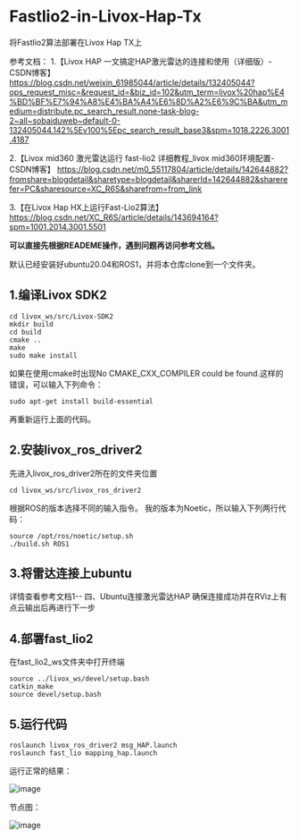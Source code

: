 # Fastlio2-in-Livox-Hap-Tx
将Fastlio2算法部署在Livox Hap TX上

参考文档：
1.【Livox HAP 一文搞定HAP激光雷达的连接和使用（详细版）-CSDN博客】
https://blog.csdn.net/weixin_61985044/article/details/132405044?ops_request_misc=&request_id=&biz_id=102&utm_term=livox%20hap%E4%BD%BF%E7%94%A8%E4%BA%A4%E6%8D%A2%E6%9C%BA&utm_medium=distribute.pc_search_result.none-task-blog-2~all~sobaiduweb~default-0-132405044.142%5Ev100%5Epc_search_result_base3&spm=1018.2226.3001.4187

2.【Livox mid360 激光雷达运行 fast-lio2 详细教程_livox mid360环境配置-CSDN博客】
https://blog.csdn.net/m0_55117804/article/details/142644882?fromshare=blogdetail&sharetype=blogdetail&sharerId=142644882&sharerefer=PC&sharesource=XC_R6S&sharefrom=from_link

3.【在Livox Hap HX上运行Fast-Lio2算法】
https://blog.csdn.net/XC_R6S/article/details/143694164?spm=1001.2014.3001.5501

**可以直接先根据READEME操作，遇到问题再访问参考文档。**

默认已经安装好ubuntu20.04和ROS1，并将本仓库clone到一个文件夹。
## 1.编译Livox SDK2
```
cd livox_ws/src/Livox-SDK2 
mkdir build  
cd build  
cmake ..  
make  
sudo make install  
```
如果在使用cmake时出现No CMAKE_CXX_COMPILER could be found.这样的错误，可以输入下列命令：
```
sudo apt-get install build-essential
```
再重新运行上面的代码。

## 2.安装livox_ros_driver2
先进入livox_ros_driver2所在的文件夹位置
```
cd livox_ws/src/livox_ros_driver2
```
根据ROS的版本选择不同的输入指令。
我的版本为Noetic，所以输入下列两行代码：
```
source /opt/ros/noetic/setup.sh
./build.sh ROS1
```

## 3.将雷达连接上ubuntu
详情查看参考文档1-- 四、Ubuntu连接激光雷达HAP
确保连接成功并在RViz上有点云输出后再进行下一步

## 4.部署fast_lio2
在fast_lio2_ws文件夹中打开终端
```
source ../livox_ws/devel/setup.bash
catkin_make
source devel/setup.bash
```

## 5.运行代码
```
roslaunch livox_ros_driver2 msg_HAP.launch
roslaunch fast_lio mapping_hap.launch
```

运行正常的结果：

![image](https://github.com/user-attachments/assets/d431d089-6b56-406b-b788-040ff01a1ace)

节点图：

![image](https://github.com/user-attachments/assets/332dc964-c056-4b52-8719-dc58e0a97a5d)
